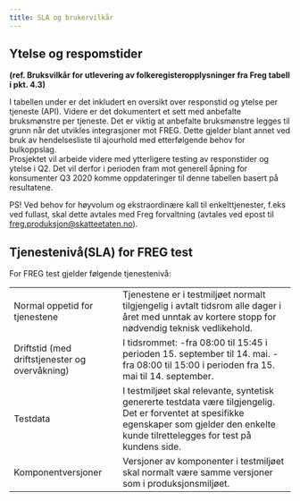 ```yaml
---
title: SLA og brukervilkår
---
```


## Ytelse og respomstider 
**(ref. Bruksvilkår for utlevering av folkeregisteropplysninger fra Freg tabell i pkt. 4.3)**

I tabellen under er det inkludert en oversikt over responstid og ytelse per tjeneste (API). Videre er det dokumentert et sett med anbefalte bruksmønstre per tjeneste. Det er viktig at anbefalte bruksmønstre legges til grunn når det utvikles integrasjoner mot FREG. Dette gjelder blant annet ved bruk av hendelsesliste til ajourhold med etterfølgende behov for bulkoppslag.      
Prosjektet vil arbeide videre med ytterligere testing av responstider og ytelse i Q2. Det vil derfor i perioden fram mot generell åpning for konsumenter Q3 2020 komme oppdateringer til denne tabellen basert på resultatene. 

PS! Ved behov for høyvolum og ekstraordinære kall til enkelttjenester, f.eks ved fullast, skal dette avtales med Freg forvaltning (avtales ved epost til freg.produksjon@skatteetaten.no).

## Tjenestenivå(SLA) for FREG test
For FREG test gjelder følgende tjenestenivå: 

| | |
| ------------ | ------------- |
| Normal oppetid for tjenestene | Tjenestene er i testmiljøet normalt tilgjengelig i avtalt tidsrom alle dager i året med unntak av kortere stopp for nødvendig teknisk vedlikehold. |
| Driftstid (med driftstjenester og overvåkning) | I tidsrommet:                                                                        -fra 08:00 til 15:45 i perioden 15. september til 14. mai.                                                                              -fra 08:00 til 15:00 i perioden fra 15. mai til 14. september. |
| Testdata | I testmiljøet skal relevante, syntetisk genererte testdata være tilgjengelig. Det er forventet at spesifikke egenskaper som gjelder den enkelte kunde tilrettelegges for test på kundens side. |
| Komponentversjoner | Versjoner av komponenter i testmiljøet skal normalt være samme versjoner som i produksjonsmiljøet. |

